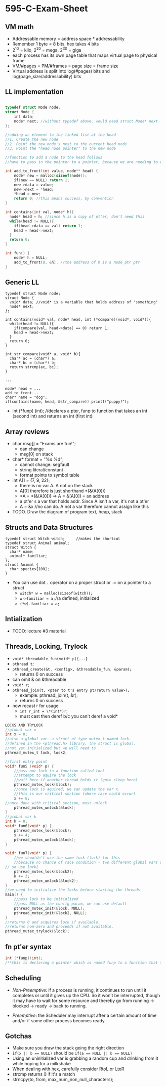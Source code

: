 # 595-C-Exam-Sheet

## VM math
- Addressable memory = address space * addressability
- Remember 1 byte = 8 bits, hex takes 4 bits
- 2<sup>10</sup> = kilo, 2<sup>20</sup> = mega, 2<sup>30</sup> = giga
- each process has its own page table that maps virtual page to physical frame
- VM/#pages = PM/#frames = page size = frame size
- Virtual address is split into log(#pages) bits and log(page_size/addressability) bits

## LL implementation
``` c 

typedef struct Node node;
struct Node {
	int data;
	node* next; //without typedef above, would need struct Node* next
};

//adding an element to the linked list at the head
//1. Create the new node
//2. Point the new node's next to the current head node
//3. Point the "head node pointer" to the new node

//function to add a node to the head follows
//have to pass in the pointer to a pointer, because we are needing to change head in a pass-by-reference fashion

int add_to_front(int value, node** head) {
	node* new = malloc(sizeof(node));
	if(new == NULL) return 1;
	new->data = value;
	new->next = *head;
	*head = new;
	return 0; //this means success, by convention
}

int contains(int val, node* h){
  node* head = h; //since h is a copy of pt'er, don't need this
  while(head != NULL){
    if(head->data == val) return 1;
    head = head->next;
  }
  return 0;
}

int fun() {
	node* h = NULL;
	add_to_front(8, &h); //the address of h is a node ptr ptr
}
```

## Generic LL
```
typedef struct Node node;
struct Node {
  void* data; //void* is a variable that holds address of "something"
  node* next;
};

int contains(void* val, node* head, int (*compare)(void*, void*)){
  while(head != NULL){
    if(compare(val, head->data) == 0) return 1;
    head = head->next;
  }
  return 0;
}

int str_compare(void* a, void* b){
  char* ac = (char*) a;
  char* bc = (char*) b;
  return strcmp(ac, bc);
}

...

node* head = ...
add_to_front...
char* name = "dog";
if(contains(name, head, &str_compare)) printf("puppy!");
```

- int (*funp) (int); //declares a pter, funp to function that takes an int (second int) and returns an int (first int)

## Array reviews
- char msg[] = "Exams are fun!";
  - can change
  - msg[0] on stack
- char* format = "%s %d";
  - cannot change. segfault
  - string literal/constant
  - format points to symbol table
- int A[] = {7, 9, 22};
  - there is no var A. A not on the stack
  - A[0] therefore is just shorthand *(&(A[0]))
  - *A = *(&(A[0])) => A = &(A[0]) = an address
  - a pt'er s a var that holds addr. Since A isn't a var, it's not a pt'er
  - A = &x //no can do. A not a var therefore cannot assign like this
- TODO. Draw the diagram of program text, heap, stack

## Structs and Data Structures
```
typedef struct Witch witch;     //makes the shortcut
typedef struct Animal animal;
struct Witch {
  char* name;
  animal* familiar;
};
struct Animal {
  char species[100];
}
```
- You can use dot `.` operator on a proper struct or `->` on a pointer to a struct
  - `witch* w = malloc(sizeof(witch));`
  - `w->familiar = a;`//a defined, initialized
  - `(*w).familiar = a;`

## Intialization
- TODO: lecture #3 material

## Threads, Locking, Trylock
- `void* threadable_fun(void* p){...}`
- `pthread t`;
- `pthread_create(&t, <config>, &threadable_fun, &param);`
  - returns 0 on success
- can omit & on &threadable
- `void* r`;
- `pthread_join(t, <pter to t's entry pt/return value>);`
  - example: pthread_join(t, &r);
  - returns 0 on success
- now recast r for usage
  - `int r_int = \*(int*)r`;
  - must cast then deref b/c you can't deref a void*
``` c
LOCKS AND TRYLOCK
//global var x
int x = 0;
//also a global var. a struct of type mutex_t named lock. 
//defined in the <pthread.h> library. the struct is global.
//not yet initialized but we will need to
pthread_mutex_t lock, lock2;

//first entry point
void* fun5 (void* p) {
	//pass our lock to a function called lock
	//attempt to aquire the lock 
	//wait here if another thread holds it (goto sleep here)
	pthread_mutex_lock(&lock);
	//once lock is aquired, we can update the var x. 
	//this is our critical section (where race could occur)
	x += 8;
//once done with critical section, must unlock
	pthread_mutex_unlock(&lock);
}
//global var k
int k = 0;
void* fun6(void* p) {
	pthread_mutex_lock(&lock);
	x += 4;
	pthread_mutex_unlock(&lock);
}

void* fun7(void* p) {
	//we shouldn't use the same lock (lock) for this
 	//because no chance of race condition - two different global vars are being manipulated. 
// so use lock2
	pthread_mutex_lock(&lock2);
	k += 3;
	pthread_mutex_unlock(&lock2);
}
//we need to initialize the locks before starting the threads
main() {
	//pass lock to be initialized
	//pass NULL as the config param, we can use default
	pthread_mutex_init(&lock, NULL);
	pthread_mutex_init(&lock2, NULL);
}
//returns 0 and acquires lock if available.
//returns non-zero and proceeds if not available.
pthread_mutex_trylock(&lock);
```
## fn pt'er syntax
``` c
int (*funp)(int);
/**this is declaring a pointer which is named funp to a function that takes an int as a parameter and returns an int. 
```

## Scheduling
* *Non-Preemptive*: if a process is running, it continues to run until it completes or until it gives up the CPU. So it won’t be interrupted, though it may have to wait for some resource and thereby go from 
running -> blocked -> ready -> back to running. 

* *Preemptive*: the Scheduler may interrupt after a certain amount of time and/or if some other process becomes ready.

## Gotchas
- Make sure you draw the stack going the right direction
- `if(x || b == NULL)` should be `if(a == NULL || b == NULL)`
- Using an uninitialized var is grabbing a random cup and drinking from it while hoping for a milkshake
- When dealing with hex, carefully consider RtoL or LtoR
- strcmp returns 0 if it's a match
- strncpy(to, from, max_num_non_null_characters);

